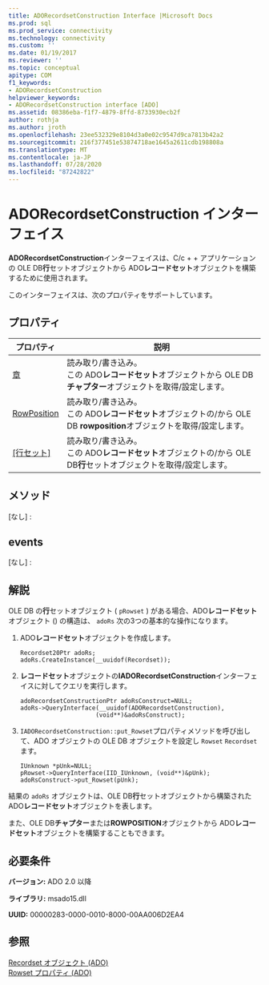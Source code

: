 ```yaml
---
title: ADORecordsetConstruction Interface |Microsoft Docs
ms.prod: sql
ms.prod_service: connectivity
ms.technology: connectivity
ms.custom: ''
ms.date: 01/19/2017
ms.reviewer: ''
ms.topic: conceptual
apitype: COM
f1_keywords:
- ADORecordsetConstruction
helpviewer_keywords:
- ADORecordsetConstruction interface [ADO]
ms.assetid: 08386eba-f1f7-4879-8ffd-8733930ecb2f
author: rothja
ms.author: jroth
ms.openlocfilehash: 23ee532329e8104d3a0e02c9547d9ca7813b42a2
ms.sourcegitcommit: 216f377451e53874718ae1645a2611cdb198808a
ms.translationtype: MT
ms.contentlocale: ja-JP
ms.lasthandoff: 07/28/2020
ms.locfileid: "87242822"
---
```

# <a name="adorecordsetconstruction-interface"></a>ADORecordsetConstruction インターフェイス
**ADORecordsetConstruction**インターフェイスは、C/c + + アプリケーションの OLE DB**行**セットオブジェクトから ADO**レコードセット**オブジェクトを構築するために使用されます。  
  
 このインターフェイスは、次のプロパティをサポートしています。  
  
## <a name="properties"></a>プロパティ  
  
|プロパティ|説明|  
|-|-|  
|[章](../../../ado/reference/ado-api/chapter-property-ado.md)|読み取り/書き込み。<br />この ADO**レコードセット**オブジェクトから OLE DB**チャプター**オブジェクトを取得/設定します。|  
|[RowPosition](../../../ado/reference/ado-api/rowposition-property-ado.md)|読み取り/書き込み。<br />この ADO**レコードセット**オブジェクトの/から OLE DB **rowposition**オブジェクトを取得/設定します。|  
|[[行セット]](../../../ado/reference/ado-api/rowset-property-ado.md)|読み取り/書き込み。<br />この ADO**レコードセット**オブジェクトの/から OLE DB**行**セットオブジェクトを取得/設定します。|  
  
## <a name="methods"></a>メソッド  
 [なし] :  
  
## <a name="events"></a>events  
 [なし] :  
  
## <a name="remarks"></a>解説  
 OLE DB の**行**セットオブジェクト ( `pRowset` ) がある場合、ADO**レコードセット**オブジェクト () の構造は、 `adoRs` 次の3つの基本的な操作になります。  
  
1.  ADO**レコードセット**オブジェクトを作成します。  
  
    ```  
    Recordset20Ptr adoRs;  
    adoRs.CreateInstance(__uuidof(Recordset));  
    ```  
  
2.  **レコードセット**オブジェクトの**IADORecordsetConstruction**インターフェイスに対してクエリを実行します。  
  
    ```  
    adoRecordsetConstructionPtr adoRsConstruct=NULL;  
    adoRs->QueryInterface(__uuidof(ADORecordsetConstruction),  
                         (void**)&adoRsConstruct);  
    ```  
  
3.  `IADORecordsetConstruction::put_Rowset`プロパティメソッドを呼び出して、ADO オブジェクトの OLE DB オブジェクトを設定し `Rowset` `Recordset` ます。  
  
    ```  
    IUnknown *pUnk=NULL;  
    pRowset->QueryInterface(IID_IUnknown, (void**)&pUnk);  
    adoRsConstruct->put_Rowset(pUnk);  
    ```  
  
 結果の `adoRs` オブジェクトは、OLE DB**行**セットオブジェクトから構築された ADO**レコードセット**オブジェクトを表します。  
  
 また、OLE DB**チャプター**または**ROWPOSITION**オブジェクトから ADO**レコードセット**オブジェクトを構築することもできます。  
  
## <a name="requirements"></a>必要条件  
 **バージョン:** ADO 2.0 以降  
  
 **ライブラリ:** msado15.dll  
  
 **UUID:** 00000283-0000-0010-8000-00AA006D2EA4  
  
## <a name="see-also"></a>参照  
 [Recordset オブジェクト (ADO)](../../../ado/reference/ado-api/recordset-object-ado.md)   
 [Rowset プロパティ (ADO)](../../../ado/reference/ado-api/rowset-property-ado.md)
